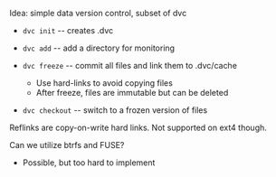 Idea: simple data version control, subset of dvc

* `dvc init` -- creates .dvc

* `dvc add` -- add a directory for monitoring

* `dvc freeze` -- commit all files and link them to .dvc/cache 
  * Use hard-links to avoid copying files
  * After freeze, files are immutable but can be deleted
* `dvc checkout` -- switch to a frozen version of files



Reflinks are copy-on-write hard links. Not supported on ext4 though.

Can we utilize btrfs and FUSE?

* Possible, but too hard to implement



